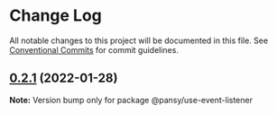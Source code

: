 # Change Log

All notable changes to this project will be documented in this file.
See [Conventional Commits](https://conventionalcommits.org) for commit guidelines.

## [0.2.1](https://github.com/pansyjs/react-hooks/compare/@pansy/use-event-listener@0.2.0...@pansy/use-event-listener@0.2.1) (2022-01-28)

**Note:** Version bump only for package @pansy/use-event-listener
